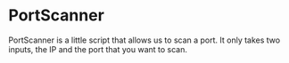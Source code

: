 <h1>PortScanner</h1> 
<p>
PortScanner is a little script that allows us to scan a port. It only takes two inputs, the IP and the port that you want to scan.
</p>

